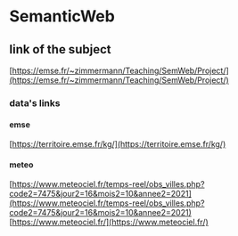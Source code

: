 # SemanticWeb

## link of the subject
[https://emse.fr/~zimmermann/Teaching/SemWeb/Project/](https://emse.fr/~zimmermann/Teaching/SemWeb/Project/)

### data's links
#### emse
[https://territoire.emse.fr/kg/](https://territoire.emse.fr/kg/)
#### meteo
[https://www.meteociel.fr/temps-reel/obs_villes.php?code2=7475&jour2=16&mois2=10&annee2=2021](https://www.meteociel.fr/temps-reel/obs_villes.php?code2=7475&jour2=16&mois2=10&annee2=2021)  
[https://www.meteociel.fr/](https://www.meteociel.fr/)